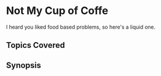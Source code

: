 # Not My Cup of Coffe
I heard you liked food based problems, so here's a liquid one.
## Topics Covered

## Synopsis

